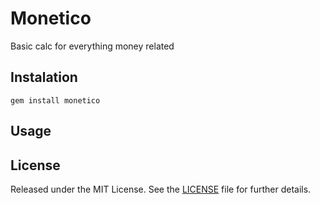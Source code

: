 Monetico
========

Basic calc for everything money related

Instalation
-----------

    gem install monetico 

Usage
-----

License
-------

Released under the MIT License. See the [LICENSE][license] file for further details.

[license]: https://github.com/zaiste/monetico/blob/master/LICENSE.md
